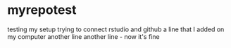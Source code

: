 # myrepotest
testing my setup
trying to connect rstudio and github
a line that I added on my computer
another line
another line - now it's fine